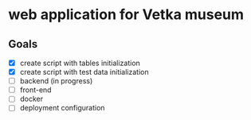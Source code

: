 # web application for Vetka museum

## Goals

- [X] create script with tables initialization
- [X] create script with test data initialization
- [ ] backend (in progress)
- [ ] front-end
- [ ] docker
- [ ] deployment configuration
